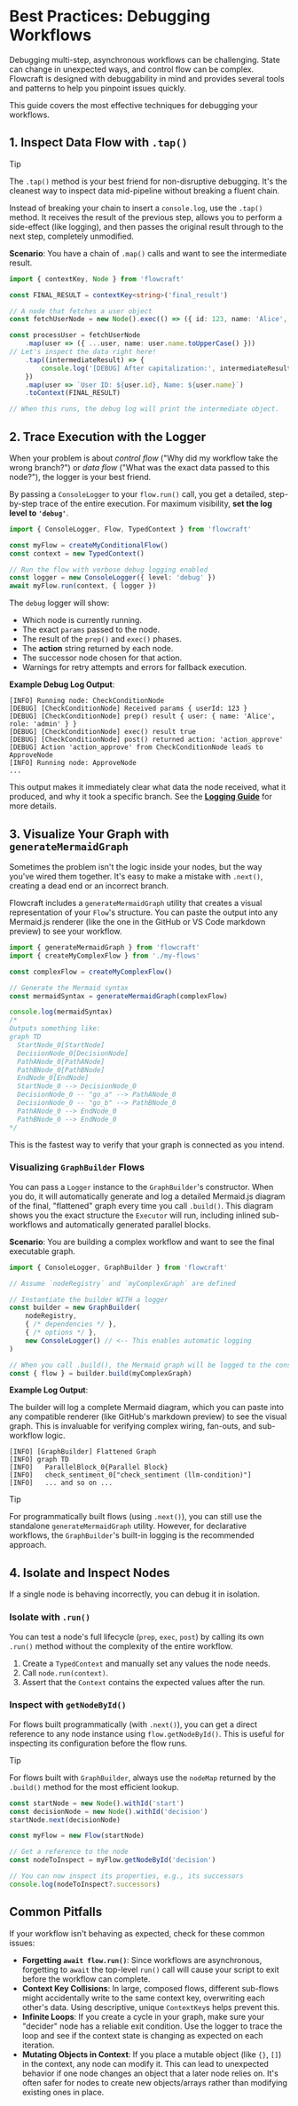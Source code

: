 # Best Practices: Debugging Workflows

Debugging multi-step, asynchronous workflows can be challenging. State can change in unexpected ways, and control flow can be complex. Flowcraft is designed with debuggability in mind and provides several tools and patterns to help you pinpoint issues quickly.

This guide covers the most effective techniques for debugging your workflows.

## 1. Inspect Data Flow with `.tap()`

> [!TIP]
> The `.tap()` method is your best friend for non-disruptive debugging. It's the cleanest way to inspect data mid-pipeline without breaking a fluent chain.

Instead of breaking your chain to insert a `console.log`, use the `.tap()` method. It receives the result of the previous step, allows you to perform a side-effect (like logging), and then passes the original result through to the next step, completely unmodified.

**Scenario**: You have a chain of `.map()` calls and want to see the intermediate result.

```typescript
import { contextKey, Node } from 'flowcraft'

const FINAL_RESULT = contextKey<string>('final_result')

// A node that fetches a user object
const fetchUserNode = new Node().exec(() => ({ id: 123, name: 'Alice', email: 'alice@test.com' }))

const processUser = fetchUserNode
	.map(user => ({ ...user, name: user.name.toUpperCase() }))
// Let's inspect the data right here!
	.tap((intermediateResult) => {
		console.log('[DEBUG] After capitalization:', intermediateResult)
	})
	.map(user => `User ID: ${user.id}, Name: ${user.name}`)
	.toContext(FINAL_RESULT)

// When this runs, the debug log will print the intermediate object.
```

## 2. Trace Execution with the Logger

When your problem is about *control flow* ("Why did my workflow take the wrong branch?") or *data flow* ("What was the exact data passed to this node?"), the logger is your best friend.

By passing a `ConsoleLogger` to your `flow.run()` call, you get a detailed, step-by-step trace of the entire execution. For maximum visibility, **set the log level to `'debug'`**.

```typescript
import { ConsoleLogger, Flow, TypedContext } from 'flowcraft'

const myFlow = createMyConditionalFlow()
const context = new TypedContext()

// Run the flow with verbose debug logging enabled
const logger = new ConsoleLogger({ level: 'debug' })
await myFlow.run(context, { logger })
```

The `debug` logger will show:

-   Which node is currently running.
-   The exact `params` passed to the node.
-   The result of the `prep()` and `exec()` phases.
-   The **action** string returned by each node.
-   The successor node chosen for that action.
-   Warnings for retry attempts and errors for fallback execution.

**Example Debug Log Output**:

```
[INFO] Running node: CheckConditionNode
[DEBUG] [CheckConditionNode] Received params { userId: 123 }
[DEBUG] [CheckConditionNode] prep() result { user: { name: 'Alice', role: 'admin' } }
[DEBUG] [CheckConditionNode] exec() result true
[DEBUG] [CheckConditionNode] post() returned action: 'action_approve'
[DEBUG] Action 'action_approve' from CheckConditionNode leads to ApproveNode
[INFO] Running node: ApproveNode
...
```

This output makes it immediately clear what data the node received, what it produced, and why it took a specific branch. See the **[Logging Guide](../advanced-guides/logging.md)** for more details.

## 3. Visualize Your Graph with `generateMermaidGraph`

Sometimes the problem isn't the logic inside your nodes, but the way you've wired them together. It's easy to make a mistake with `.next()`, creating a dead end or an incorrect branch.

Flowcraft includes a `generateMermaidGraph` utility that creates a visual representation of your `Flow`'s structure. You can paste the output into any Mermaid.js renderer (like the one in the GitHub or VS Code markdown preview) to see your workflow.

```typescript
import { generateMermaidGraph } from 'flowcraft'
import { createMyComplexFlow } from './my-flows'

const complexFlow = createMyComplexFlow()

// Generate the Mermaid syntax
const mermaidSyntax = generateMermaidGraph(complexFlow)

console.log(mermaidSyntax)
/*
Outputs something like:
graph TD
  StartNode_0[StartNode]
  DecisionNode_0[DecisionNode]
  PathANode_0[PathANode]
  PathBNode_0[PathBNode]
  EndNode_0[EndNode]
  StartNode_0 --> DecisionNode_0
  DecisionNode_0 -- "go_a" --> PathANode_0
  DecisionNode_0 -- "go_b" --> PathBNode_0
  PathANode_0 --> EndNode_0
  PathBNode_0 --> EndNode_0
*/
```

This is the fastest way to verify that your graph is connected as you intend.

### Visualizing `GraphBuilder` Flows

You can pass a `Logger` instance to the `GraphBuilder`'s constructor. When you do, it will automatically generate and log a detailed Mermaid.js diagram of the final, "flattened" graph every time you call `.build()`. This diagram shows you the exact structure the `Executor` will run, including inlined sub-workflows and automatically generated parallel blocks.

**Scenario**: You are building a complex workflow and want to see the final executable graph.

```typescript
import { ConsoleLogger, GraphBuilder } from 'flowcraft'

// Assume `nodeRegistry` and `myComplexGraph` are defined

// Instantiate the builder WITH a logger
const builder = new GraphBuilder(
	nodeRegistry,
	{ /* dependencies */ },
	{ /* options */ },
	new ConsoleLogger() // <-- This enables automatic logging
)

// When you call .build(), the Mermaid graph will be logged to the console.
const { flow } = builder.build(myComplexGraph)
```

**Example Log Output**:

The builder will log a complete Mermaid diagram, which you can paste into any compatible renderer (like GitHub's markdown preview) to see the visual graph. This is invaluable for verifying complex wiring, fan-outs, and sub-workflow logic.

```
[INFO] [GraphBuilder] Flattened Graph
[INFO] graph TD
[INFO]   ParallelBlock_0{Parallel Block}
[INFO]   check_sentiment_0["check_sentiment (llm-condition)"]
[INFO]   ... and so on ...
```

> [!TIP]
> For programmatically built flows (using `.next()`), you can still use the standalone `generateMermaidGraph` utility. However, for declarative workflows, the `GraphBuilder`'s built-in logging is the recommended approach.

## 4. Isolate and Inspect Nodes

If a single node is behaving incorrectly, you can debug it in isolation.

### Isolate with `.run()`

You can test a node's full lifecycle (`prep`, `exec`, `post`) by calling its own `.run()` method without the complexity of the entire workflow.

1. Create a `TypedContext` and manually set any values the node needs.
2. Call `node.run(context)`.
3. Assert that the `Context` contains the expected values after the run.

### Inspect with `getNodeById()`

For flows built programmatically (with `.next()`), you can get a direct reference to any node instance using `flow.getNodeById()`. This is useful for inspecting its configuration before the flow runs.

> [!TIP]
> For flows built with `GraphBuilder`, always use the `nodeMap` returned by the `.build()` method for the most efficient lookup.

```typescript
const startNode = new Node().withId('start')
const decisionNode = new Node().withId('decision')
startNode.next(decisionNode)

const myFlow = new Flow(startNode)

// Get a reference to the node
const nodeToInspect = myFlow.getNodeById('decision')

// You can now inspect its properties, e.g., its successors
console.log(nodeToInspect?.successors)
```

## Common Pitfalls

If your workflow isn't behaving as expected, check for these common issues:

- **Forgetting `await flow.run()`**: Since workflows are asynchronous, forgetting to `await` the top-level `run()` call will cause your script to exit before the workflow can complete.
- **Context Key Collisions**: In large, composed flows, different sub-flows might accidentally write to the same context key, overwriting each other's data. Using descriptive, unique `ContextKey`s helps prevent this.
- **Infinite Loops**: If you create a cycle in your graph, make sure your "decider" node has a reliable exit condition. Use the logger to trace the loop and see if the context state is changing as expected on each iteration.
- **Mutating Objects in Context**: If you place a mutable object (like `{}`, `[]`) in the context, any node can modify it. This can lead to unexpected behavior if one node changes an object that a later node relies on. It's often safer for nodes to create new objects/arrays rather than modifying existing ones in place.
